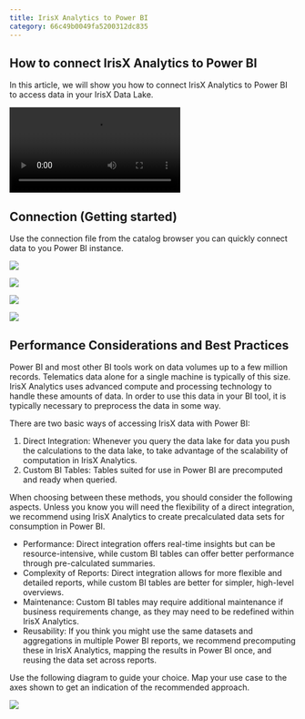 ```yaml
---
title: IrisX Analytics to Power BI
category: 66c49b0049fa5200312dc835
---
```



## How to connect IrisX Analytics to Power BI
In this article, we will show you how to connect IrisX Analytics to Power BI to access data in your IrisX Data Lake.

![](https://cdn.statically.io/gh/trackunit/developer-hub/master/guides/analytics/IrisXAnalyticsToPowerBI.mov )



## Connection (Getting started)
Use the connection file from the catalog browser you can quickly connect data to you Power BI instance.


![](https://cdn.statically.io/gh/trackunit/developer-hub/master/guides/analytics/Find+the+open+in+Power+BI+option.png)

![](https://cdn.statically.io/gh/trackunit/developer-hub/master/guides/analytics/Download+connection+file.png)

![](https://cdn.statically.io/gh/trackunit/developer-hub/master/guides/analytics/Open+the+connection+file.png)

![](https://cdn.statically.io/gh/trackunit/developer-hub/master/guides/analytics/Type+in+username+and+password.png)


## Performance Considerations and Best Practices

Power BI and most other BI tools work on data volumes up to a few million records. Telematics data alone for a single machine is typically of this size. IrisX Analytics uses advanced compute and processing technology to handle these amounts of data. In order to use this data in your BI tool, it is typically necessary to preprocess the data in some way.

There are two basic ways of accessing IrisX data with Power BI:

1. Direct Integration: Whenever you query the data lake for data you push the calculations to the data lake, to take advantage of the scalability of computation in IrisX Analytics.
2. Custom BI Tables: Tables suited for use in Power BI are precomputed and ready when queried.


When choosing between these methods, you should consider the following aspects. Unless you know you will need the flexibility of a direct integration, we recommend using IrisX Analytics to create precalculated data sets for consumption in Power BI.
 

- Performance: Direct integration offers real-time insights but can be resource-intensive, while custom BI tables can offer better performance through pre-calculated summaries.
- Complexity of Reports: Direct integration allows for more flexible and detailed reports, while custom BI tables are better for simpler, high-level overviews.
- Maintenance: Custom BI tables may require additional maintenance if business requirements change, as they may need to be redefined within IrisX Analytics.
- Reusability: If you think you might use the same datasets and aggregations in multiple Power BI reports, we recommend precomputing these in IrisX Analytics, mapping the results in Power BI once, and reusing the data set across reports.

Use the following diagram to guide your choice. Map your use case to the axes shown to get an indication of the recommended approach.

![](https://cdn.statically.io/gh/trackunit/developer-hub/master/guides/analytics/diagram.png)